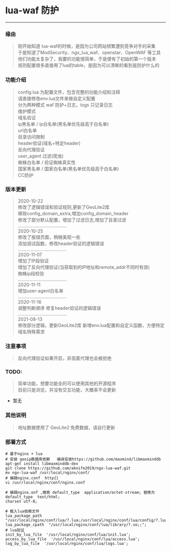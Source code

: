 # lua-waf 防护
***
### 缘由
> 刚开始知道 lua-waf的时候，是因为公司网站频繁遭到竞争对手的采集  
> 于是知道了ModSecurity、ngx_lua_waf、openstar、OpenWAF 等工具 
> 他们功能太复杂了，我要的功能很简单，于是便有了初始的第一个版本  
> 规则配置很多直接用了lua的table，是因为可以清晰的看到是防护什么的 

### 功能介绍
> config.lua 为配置文件，包含完整的功能介绍和注释  
> 请直接修改env.lua文件来做自定义配置  
> 分为两种模式 waf 防护+日志，logs 只记录日志  
> 维护模式  
> 域名验证  
> ip黑名单 / ip白名单(黑名单优先级高于白名单)  
> url白名单  
> 目录访问限制  
> header验证(域名+特定header)  
> 反向代理验证  
> user_agent 过滤(爬虫)  
> 蜘蛛白名单 / 验证蜘蛛真实性  
> 国家黑名单 / 国家白名单(黑名单优先级高于白名单)  
> CC防护  

### 版本更新 
> 2020-10-22  
> 修改了逻辑错误和验证规则,更新了GeoLite2库  
> 移除config_domain_extra,增加config_domain_header  
> 修改了部分默认配置，增加了过滤日志,增加了目录过滤  
> ......................................  
> 2020-10-25  
> 修改了报错页面，稍微美观一些  
> 添加调试函数，修改header验证的逻辑错误  
> ......................................  
> 2020-11-07  
> 增加了IP段验证  
> 增加了反向代理验证(当获取到的IP地址和remote_addr不同时有效)  
> 蜘蛛ip段校验  
> ......................................  
> 2020-11-11  
> 增加user-agent白名单  
> ......................................  
> 2020-11-16  
> 调整判断顺序
> 修复header验证的逻辑错误   
> ......................................  
> 2021-08-13  
> 修改部分逻辑，更新GeoLite2库
> 新增env.lua配置和自定义函数，方便特定域名特殊需求  

### 注意事项
> 反向代理验证如果开启，非高匿代理也会被拒绝

### TODO: 
> 简单功能，想要功能全的可以使用其他的开源程序  
> 目前只是浏览，并没有交互功能，大概率不会更新

+ 暂无


### 其他说明  
> 地址数据使用了 GeoLite2 免费数据，请自行更新  
  
### 部署方式  
``` shell
# 基于nginx + lua
# 安装 geoip数据库依赖   编译安装https://github.com/maxmind/libmaxminddb
apt-get install libmaxminddb-dev
git clone https://github.com/aknife2019/ngx-lua-waf.git
mv ngx-lua-waf /usr/local/nginx/conf/
# 编辑nginx.conf  http{}
vi /usr/local/nginx/conf/nginx.conf
```

``` nginx
# 编辑nginx.onf ,搜索 default_type  application/octet-stream; 替换为
default_type  text/html;
charset utf-8;
        
# 载入lua依赖文件
lua_package_path  "/usr/local/nginx/conf/lua/?.lua;/usr/local/nginx/conf/lua/config/?.lua;/usr/local/nginx/conf/lua/library/?.lua;;";
lua_package_cpath  "/usr/local/nginx/conf/lua/library/?.so;;";
# lua验证
init_by_lua_file  '/usr/local/nginx/conf/lua/init.lua';
access_by_lua_file  '/usr/local/nginx/conf/lua/access.lua';
log_by_lua_file  '/usr/local/nginx/conf/lua/logs.lua';
```
